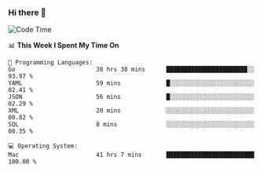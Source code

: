 ### Hi there 👋

<!--
**CrazyCollin/crazycollin** is a ✨ _special_ ✨ repository because its `README.md` (this file) appears on your GitHub profile.

Here are some ideas to get you started:

- 🔭 I’m currently working on ...
- 🌱 I’m currently learning ...
- 👯 I’m looking to collaborate on ...
- 🤔 I’m looking for help with ...
- 💬 Ask me about ...
- 📫 How to reach me: ...
- 😄 Pronouns: ...
- ⚡ Fun fact: ...
-->

<!--START_SECTION:waka-->
![Code Time](http://img.shields.io/badge/Code%20Time-2%2C675%20hrs%2018%20mins-blue)

📊 **This Week I Spent My Time On** 

```text
💬 Programming Languages: 
Go                       38 hrs 38 mins      ███████████████████████░░   93.97 % 
YAML                     59 mins             █░░░░░░░░░░░░░░░░░░░░░░░░   02.41 % 
JSON                     56 mins             █░░░░░░░░░░░░░░░░░░░░░░░░   02.29 % 
XML                      20 mins             ░░░░░░░░░░░░░░░░░░░░░░░░░   00.82 % 
SQL                      8 mins              ░░░░░░░░░░░░░░░░░░░░░░░░░   00.35 % 

💻 Operating System: 
Mac                      41 hrs 7 mins       █████████████████████████   100.00 % 
```


<!--END_SECTION:waka-->
